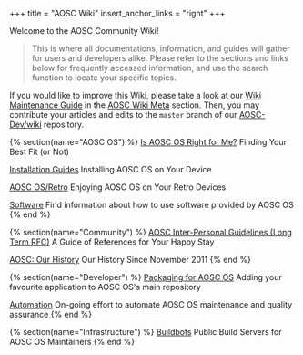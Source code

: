 +++
title = "AOSC Wiki"
insert_anchor_links = "right"
+++

Welcome to the AOSC Community Wiki!

> This is where all documentations, information, and guides will gather for users and developers alike. Please refer to the sections and links below for frequently accessed information, and use the search function to locate your specific topics.

If you would like to improve this Wiki, please take a look at our [Wiki Maintenance Guide](@/meta/wiki_maintenance_guide.md) in the [AOSC Wiki Meta](@/meta/_index.md) section. Then, you may contribute your articles and edits to the `master` branch of our [AOSC-Dev/wiki](https://github.com/AOSC-Dev/wiki) repository.

{% section(name="AOSC OS") %}
[Is AOSC OS Right for Me?](/aosc-os/is-aosc-os-right-for-me)
Finding Your Best Fit (or Not)

[Installation Guides](/aosc-os/installation/)
Installing AOSC OS on Your Device

[AOSC OS/Retro](/aosc-os/retro/intro)
Enjoying AOSC OS on Your Retro Devices

[Software](/software/)
Find information about how to use software provided by AOSC OS
{% end %}


{% section(name="Community") %}
[AOSC Inter-Personal Guidelines (Long Term RFC)](/community/guidelines/)
A Guide of References for Your Happy Stay

[AOSC: Our History](/community/history)
Our History Since November 2011
{% end %}


{% section(name="Developer") %}
[Packaging for AOSC OS](/developer/packaging/)
Adding your favourite application to AOSC OS's main repository

[Automation](/developer/automation/)
On-going effort to automate AOSC OS maintenance and quality assurance
{% end %}

{% section(name="Infrastructure") %}
[Buildbots](/developer/infrastructure/buildbots/)
Public Build Servers for AOSC OS Maintainers
{% end %}
